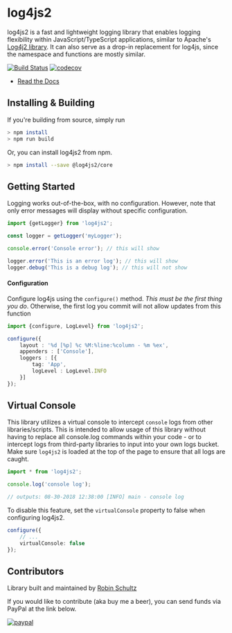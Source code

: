 # log4js2
log4js2 is a fast and lightweight logging library that enables logging flexibility within JavaScript/TypeScript applications, 
similar to Apache's [Log4j2 library](https://logging.apache.org/log4j/2.x/). It can also serve as a drop-in replacement for log4js, 
since the namespace and functions are mostly similar.

[![Build Status](https://travis-ci.org/anigenero/log4js2.svg?branch=master)](https://travis-ci.org/anigenero/log4js2)
[![codecov](https://codecov.io/gh/anigenero/log4js2/branch/master/graph/badge.svg)](https://codecov.io/gh/anigenero/log4js2)

- [Read the Docs](https://anigenero.github.io/log4js2/)

## Installing & Building

If you're building from source, simply run

```bash
> npm install
> npm run build
```

Or, you can install log4js2 from npm.

```bash
> npm install --save @log4js2/core
```

## Getting Started

Logging works out-of-the-box, with no configuration. However, note that only error messages will display without 
specific configuration.

```javascript
import {getLogger} from 'log4js2';

const logger = getLogger('myLogger');

console.error('Console error'); // this will show

logger.error('This is an error log'); // this will show
logger.debug('This is a debug log'); // this will not show
```

#### Configuration

Configure log4js using the `configure()` method. _This must be the first thing you do_. Otherwise, 
the first log you commit will not allow updates from this function

```typescript
import {configure, LogLevel} from 'log4js2';

configure({
    layout : '%d [%p] %c %M:%line:%column - %m %ex',
    appenders : ['Console'],
    loggers : [{
        tag: 'App',
        logLevel : LogLevel.INFO
    }]
});
```

## Virtual Console

This library utilizes a virtual console to intercept `console` logs from other libraries/scripts. This is intended to
allow usage of this library without having to replace all console.log commands within your code - or to intercept logs
from third-party libraries to input into your own logs bucket. Make sure `log4js2` is loaded at the top of the page to 
ensure that all logs are caught.

```typescript
import * from 'log4js2';

console.log('console log');

// outputs: 08-30-2018 12:38:00 [INFO] main - console log
```

To disable this feature, set the `virtualConsole` property to false when configuring log4js2.

```typescript
configure({
    // ...
    virtualConsole: false
});
```

## Contributors
Library built and maintained by [Robin Schultz](http://anigenero.com)

If you would like to contribute (aka buy me a beer), you can send funds via PayPal at the link below.

[![paypal](https://www.paypalobjects.com/en_US/i/btn/btn_donateCC_LG.gif)](https://www.paypal.com/cgi-bin/webscr?cmd=_s-xclick&hosted_button_id=SLT7SZ2XFNEUQ)
